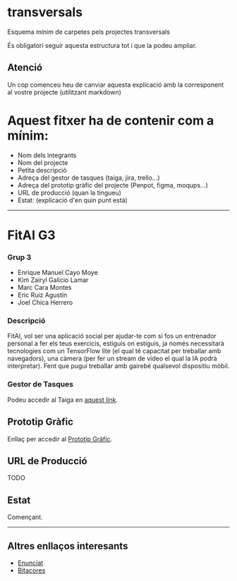 # transversals
Esquema mínim de carpetes pels projectes transversals

És obligatori seguir aquesta estructura tot i que la podeu ampliar.

## Atenció
Un cop comenceu heu de canviar aquesta explicació amb la corresponent al vostre projecte (utilitzant markdown)

# Aquest fitxer ha de contenir com a mínim:
 * Nom dels integrants
 * Nom del projecte
 * Petita descripció
 * Adreça del gestor de tasques (taiga, jira, trello...)
 * Adreça del prototip gràfic del projecte (Penpot, figma, moqups...)
 * URL de producció (quan la tingueu)
 * Estat: (explicació d'en quin punt està)

---

# FitAI G3

### Grup 3

 * Enrique Manuel Cayo Moye
 * Kim Zairyl Galicio Lamar
 * Marc Cara Montes
 * Eric Ruiz Agustín
 * Joel Chica Herrero

### Descripció

FitAI, vol ser una aplicació social per ajudar-te com si fos un entrenador personal a fer els teus exercicis, estiguis on estiguis, ja només necessitarà tecnologies com un TensorFlow lite (el qual té capacitat per treballar amb navegadors), una càmera (per fer un stream de vídeo el qual la IA podrà interpretar). Fent que pugui treballar amb gairebé qualsevol dispositiu mòbil.

### Gestor de Tasques

Podeu accedir al Taiga en [aquest link](https://tree.taiga.io/project/a24kimgalgal-dam_25_26_tr1g3/).

## Prototip Gràfic

Enllaç per accedir al [Prototip Gràfic](https://www.canva.com/design/DAG2-s00H3A/_hehWQAujiWcfr1L6CZdWg/edit).

## URL de Producció

TODO

## Estat

Començant.

---

## Altres enllaços interesants

 * [Enunciat](https://sites.google.com/inspedralbes.cat/tr1dam2025-26/enunciat)
 * [Bitacores](https://docs.google.com/spreadsheets/d/1dAmw4pHsqixxw78n4tTtcN0cRsuXmbkM/edit?gid=1283798028#gid=1283798028)


